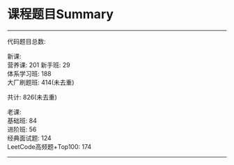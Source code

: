 # 课程题目Summary


---

代码题目总数:   

新课:  
营养课: 201
新手班: 29  
体系学习班:  188  
大厂刷题班: 414(未去重)  

共计: 826(未去重)  

老课:  
基础班: 84   
进阶班: 56    
经典面试题: 124   
LeetCode高频题+Top100: 174   

---
